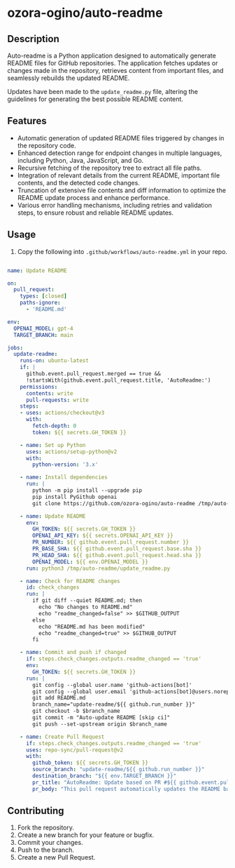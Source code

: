 # ozora-ogino/auto-readme

## Description
Auto-readme is a Python application designed to automatically generate README files for GitHub repositories. The application fetches updates or changes made in the repository, retrieves content from important files, and seamlessly rebuilds the updated README.

Updates have been made to the `update_readme.py` file, altering the guidelines for generating the best possible README content.

## Features
- Automatic generation of updated README files triggered by changes in the repository code.
- Enhanced detection range for endpoint changes in multiple languages, including Python, Java, JavaScript, and Go.
- Recursive fetching of the repository tree to extract all file paths.
- Integration of relevant details from the current README, important file contents, and the detected code changes.
- Truncation of extensive file contents and diff information to optimize the README update process and enhance performance.
- Various error handling mechanisms, including retries and validation steps, to ensure robust and reliable README updates.

## Usage
1. Copy the following into `.github/workflows/auto-readme.yml` in your repo.

```.github/workflows/auto-readme.yml

name: Update README

on:
  pull_request:
    types: [closed]
    paths-ignore:
      - 'README.md'

env:
  OPENAI_MODEL: gpt-4
  TARGET_BRANCH: main

jobs:
  update-readme:
    runs-on: ubuntu-latest
    if: |
      github.event.pull_request.merged == true &&
      !startsWith(github.event.pull_request.title, 'AutoReadme:')
    permissions:
      contents: write
      pull-requests: write
    steps:
    - uses: actions/checkout@v3
      with:
        fetch-depth: 0
        token: ${{ secrets.GH_TOKEN }}

    - name: Set up Python
      uses: actions/setup-python@v2
      with:
        python-version: '3.x'

    - name: Install dependencies
      run: |
        python -m pip install --upgrade pip
        pip install PyGithub openai
        git clone https://github.com/ozora-ogino/auto-readme /tmp/auto-readme

    - name: Update README
      env:
        GH_TOKEN: ${{ secrets.GH_TOKEN }}
        OPENAI_API_KEY: ${{ secrets.OPENAI_API_KEY }}
        PR_NUMBER: ${{ github.event.pull_request.number }}
        PR_BASE_SHA: ${{ github.event.pull_request.base.sha }}
        PR_HEAD_SHA: ${{ github.event.pull_request.head.sha }}
        OPENAI_MODEL: ${{ env.OPENAI_MODEL }}
      run: python3 /tmp/auto-readme/update_readme.py

    - name: Check for README changes
      id: check_changes
      run: |
        if git diff --quiet README.md; then
          echo "No changes to README.md"
          echo "readme_changed=false" >> $GITHUB_OUTPUT
        else
          echo "README.md has been modified"
          echo "readme_changed=true" >> $GITHUB_OUTPUT
        fi

    - name: Commit and push if changed
      if: steps.check_changes.outputs.readme_changed == 'true'
      env:
        GH_TOKEN: ${{ secrets.GH_TOKEN }}
      run: |
        git config --global user.name 'github-actions[bot]'
        git config --global user.email 'github-actions[bot]@users.noreply.github.com'
        git add README.md
        branch_name="update-readme/${{ github.run_number }}"
        git checkout -b $branch_name
        git commit -m "Auto-update README [skip ci]"
        git push --set-upstream origin $branch_name

    - name: Create Pull Request
      if: steps.check_changes.outputs.readme_changed == 'true'
      uses: repo-sync/pull-request@v2
      with:
        github_token: ${{ secrets.GH_TOKEN }}
        source_branch: "update-readme/${{ github.run_number }}"
        destination_branch: "${{ env.TARGET_BRANCH }}"
        pr_title: "AutoReadme: Update based on PR #${{ github.event.pull_request.number }}"
        pr_body: "This pull request automatically updates the README based on changes in PR #${{ github.event.pull_request.number }}."
```

## Contributing
1. Fork the repository.
2. Create a new branch for your feature or bugfix.
3. Commit your changes.
4. Push to the branch.
5. Create a new Pull Request.
